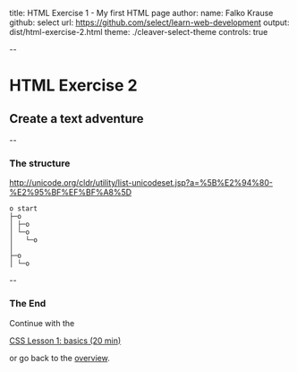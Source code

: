 title: HTML Exercise 1 - My first HTML page
author:
  name: Falko Krause
  github: select
  url: https://github.com/select/learn-web-development
output: dist/html-exercise-2.html
theme: ./cleaver-select-theme
controls: true

--
# HTML Exercise 2

## Create a text adventure

--
### The structure
http://unicode.org/cldr/utility/list-unicodeset.jsp?a=%5B%E2%94%80-%E2%95%BF%EF%BF%A8%5D
```
o start
├─o 
│ ├─o
│ └─o 
│   └─o 
│
├─o 
│ └─o 
```

--
### The End
Continue with the

<a href="css-lesson-1.html">CSS Lesson 1: basics (20 min)</a>

or go back to the <a href="https://github.com/select/learn-web-development">overview</a>.


